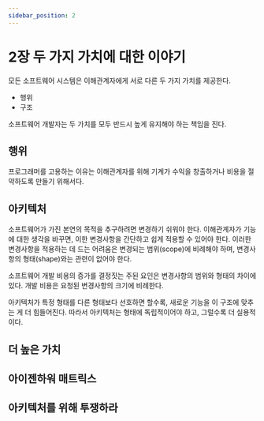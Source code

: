 ```yaml
---
sidebar_position: 2
---
```


# 2장 두 가지 가치에 대한 이야기

모든 소프트웨어 시스템은 이해관계자에게 서로 다른 두 가지 가치를 제공한다.

- 행위
- 구조

소프트웨어 개발자는 두 가치를 모두 반드시 높게 유지해야 하는 책임을 진다.

## 행위

프로그래머를 고용하는 이유는 이해관계자를 위해 기계가 수익을 창출하거나 비용을 절약하도록 만들기 위해서다.

## 아키텍처

소프트웨어가 가진 본연의 목적을 추구하려면 변경하기 쉬워야 한다. 이해관계자가 기능에 대한 생각을 바꾸면, 이한 변경사항을 간단하고 쉽게 적용할 수 있어야 한다. 이러한 변경사항을 적용하는 데 드는 어려움은 변경되는 범위(scope)에 비례해야 하며, 변경사항의 형태(shape)와는 관련이 없어야 한다.

소프트웨어 개발 비용의 증가를 결정짓는 주된 요인은 변경사항의 범위와 형태의 차이에 있다. 개발 비용은 요청된 변경사항의 크기에 비례한다.

아키텍처가 특정 형태를 다른 형태보다 선호하면 할수록, 새로운 기능을 이 구조에 맞추는 게 더 힘들어진다. 따라서 아키텍처는 형태에 독립적이어야 하고, 그럴수록 더 실용적이다.

## 더 높은 가치

## 아이젠하워 매트릭스

## 아키텍처를 위해 투쟁하라
